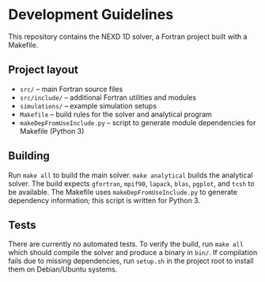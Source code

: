 # Development Guidelines

This repository contains the NEXD 1D solver, a Fortran project built with a Makefile.

## Project layout
- `src/` – main Fortran source files
- `src/include/` – additional Fortran utilities and modules
- `simulations/` – example simulation setups
- `Makefile` – build rules for the solver and analytical program
- `makeDepFromUseInclude.py` – script to generate module dependencies for Makefile (Python 3)

## Building
Run `make all` to build the main solver. `make analytical` builds the analytical solver. The build expects
`gfortran`, `mpif90`, `lapack`, `blas`, `pgplot`, and `tcsh` to be available. The Makefile uses `makeDepFromUseInclude.py`
 to generate dependency information; this script is written for Python 3.

## Tests
There are currently no automated tests. To verify the build, run `make all` which should compile the solver
and produce a binary in `bin/`. If compilation fails due to missing dependencies, run `setup.sh` in the project
root to install them on Debian/Ubuntu systems.

